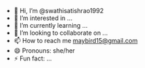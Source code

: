 - 👋 Hi, I’m @swathisatishrao1992
- 👀 I’m interested in ...
- 🌱 I’m currently learning ...
- 💞️ I’m looking to collaborate on ...
- 📫 How to reach me maybird15@gmail.com
- 😄 Pronouns: she/her
- ⚡ Fun fact: ...

<!---
swathisatishrao1992/swathisatishrao1992 is a ✨ special ✨ repository because its `README.md` (this file) appears on your GitHub profile.
You can click the Preview link to take a look at your changes.
--->
